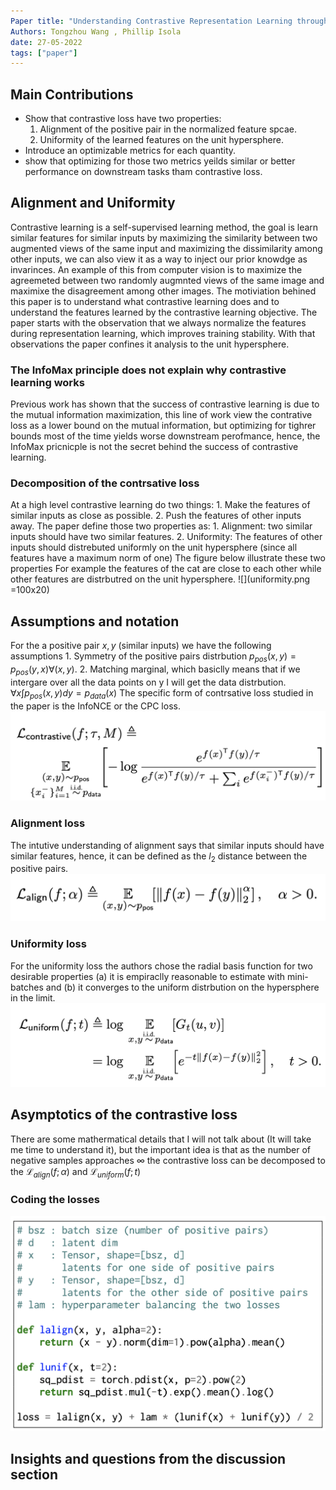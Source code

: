 ```yaml
---
Paper title: "Understanding Contrastive Representation Learning through Alignment and Uniformity on the Hyperspher"
Authors: Tongzhou Wang , Phillip Isola 
date: 27-05-2022
tags: ["paper"]
---
```

## Main Contributions
- Show that contrastive loss have two properties:
	1. Alignment of the positive pair in the normalized feature spcae.
	2. Uniformity of the learned features on the unit hypersphere.
- Introduce an optimizable metrics for each quantity.
- show that optimizing for those two metrics yeilds similar or better performance on downstream tasks tham contrastive loss.

## Alignment and Uniformity
Contrastive learning is a self-supervised learning method, the goal is learn similar features for similar inputs by maximizing the similarity between two augmented views of the same input and maximizing the dissimilarity among other inputs, we can also view it as a way to inject our prior knowdge as invarinces.
An example of this from computer vision is to maximize the agreemeted between two randomly augmnted views of the same image and maximixe the disagreement among other images.
The motiviation behined this paper is to understand what contrastive learning does and to understand the features learned by the  contrastive learning objective.
The paper starts with the observation that we always normalize the features during representation learning, which improves training stability.
With that observations the paper confines it analysis to the unit hypersphere.

### The InfoMax principle does not explain why contrastive learning works
Previous work has shown that the success of contrastive learning is due to the mutual information maximization, this line of work view the contrative loss as a lower bound on the mutual information, but optimizing for tighrer bounds most of the time yields worse downstream perofmance, hence, the InfoMax pricnicple is not the secret behind the success of contrastive learning.

### Decomposition of the contrsative loss
At a high level contrastive learning do two things:
	1. Make the features of similar inputs as close as possible.
	2. Push the features of other inputs away.
The paper define those two properties as:
	1. Alignment: two similar inputs should have two similar features.
	2. Uniformity: The features of other inputs should distrebuted uniformly on the unit hypersphere (since all features have a maximum norm of one)
The figure below illustrate these two properties
For example the features of the cat are close to each other while other features are distrbutred on the unit hypersphere.
![](uniformity.png =100x20)


## Assumptions and notation
For the a positive pair $x, y$  (similar inputs) we have the following assumptions
	1. Symmetry of the positive pairs distrbution $p_{pos}(x,y) = p_{pos}(y,x) \forall (x,y)$.
	2. Matching marginal, which basiclly means that if we intergare over all the data points on y I will get the data distrbution. $\forall x \int p_{pos}(x,y) dy = p_{data}(x)$ 
	The specific form of contrsative loss studied in the paper is the InfoNCE or the CPC loss.
	  ![](nce.png)
### Alignment loss
The intutive understanding of alignment says that similar inputs should have similar features, hence, it can be defined as the $l_2$ distance between the positive pairs.
![](align_loss.png)
### Uniformity loss
For the uniformity loss the authors chose the radial basis function for two desirable properties (a) it is empiraclly reasonable to estimate with mini-batches and (b) it converges to the uniform distrbution on the hypersphere in the limit.
![](uniform_loss.png)

## Asymptotics of the contrastive loss
There are some mathermatical details that I will not talk about (It will take me time to understand it), but the important idea is that as the number of negative samples approaches $\infty$ the contrastive loss can be decomposed to the $\mathcal{L}_{align}(f;\alpha)$  and $\mathcal{L}_{uniform}(f;t)$ 

### Coding the losses
![](cl_code.png)

## Insights and questions from the discussion section

